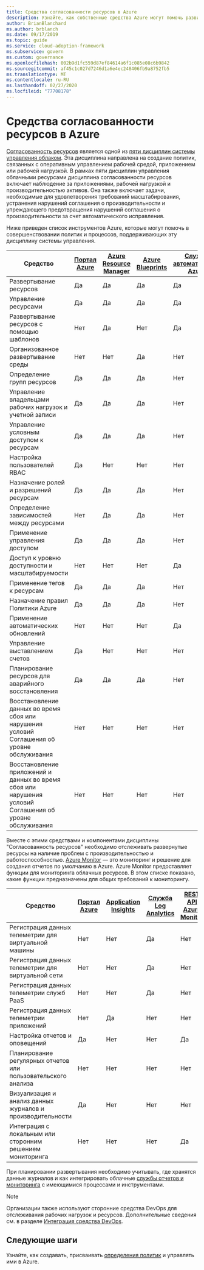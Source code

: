 ```yaml
---
title: Средства согласованности ресурсов в Azure
description: Узнайте, как собственные средства Azure могут помочь развитым политикам и процессам, которые поддерживают дисциплину управления согласованностью ресурсов.
author: BrianBlanchard
ms.author: brblanch
ms.date: 09/17/2019
ms.topic: guide
ms.service: cloud-adoption-framework
ms.subservice: govern
ms.custom: governance
ms.openlocfilehash: 002b9d1fc559d87ef84614a6f1c085e08c6b9842
ms.sourcegitcommit: af45c1c027d7246d1a6e4ec248406fb9a8752fb5
ms.translationtype: MT
ms.contentlocale: ru-RU
ms.lasthandoff: 02/27/2020
ms.locfileid: "77708178"
---
```

# <a name="resource-consistency-tools-in-azure"></a>Средства согласованности ресурсов в Azure

[Согласованность ресурсов](./index.md) является одной из [пяти дисциплин системы управления облаком](../governance-disciplines.md). Эта дисциплина направлена на создание политик, связанных с оперативным управлением рабочей средой, приложением или рабочей нагрузкой. В рамках пяти дисциплин управления облачными ресурсами дисциплина согласованности ресурсов включает наблюдение за приложениями, рабочей нагрузкой и производительностью активов. Она также включает задачи, необходимые для удовлетворения требований масштабирования, устранения нарушений соглашения о производительности и упреждающего предотвращения нарушений соглашения о производительности за счет автоматического исправления.

Ниже приведен список инструментов Azure, которые могут помочь в совершенствовании политик и процессов, поддерживающих эту дисциплину системы управления.

| Средство | [Портал Azure](https://azure.microsoft.com/features/azure-portal)  | [Azure Resource Manager](https://docs.microsoft.com/azure/azure-resource-manager/resource-group-overview)  | [Azure Blueprints](https://docs.microsoft.com/azure/governance/blueprints/overview) | [Служба автоматизации Azure](https://docs.microsoft.com/azure/automation/automation-intro) | [Azure AD](https://docs.microsoft.com/azure/active-directory/fundamentals/active-directory-whatis) | [Azure Backup](https://docs.microsoft.com/azure/backup/backup-introduction-to-azure-backup) | [Azure Site Recovery](https://docs.microsoft.com/azure/site-recovery/site-recovery-overview) |
|---------|---------|---------|---------|---------|---------|---------|---------|
| Развертывание ресурсов                             | Да | Да | Да | Да | Нет  | Нет | Нет |
| Управление ресурсами                             | Да | Да | Да | Да | Нет  | Нет | Нет |
| Развертывание ресурсов с помощью шаблонов             | Нет  | Да | Нет  | Да | Нет  | Нет | Нет |
| Организованное развертывание среды          | Нет  | Нет  | Да | Нет  | Нет  | Нет | Нет |
| Определение групп ресурсов                       | Да | Да | Да | Нет  | Нет  | Нет | Нет |
| Управление владельцами рабочих нагрузок и учетной записи           | Да | Да | Да | Нет  | Нет  | Нет | Нет |
| Управление условным доступом к ресурсам       | Да | Да | Да | Нет  | Нет  | Нет | Нет |
| Настройка пользователей RBAC                         | Да | Нет  | Нет  | Нет  | Да | Нет | Нет |
| Назначение ролей и разрешений ресурсам | Да | Да | Да | Нет  | Да | Нет | Нет |
| Определение зависимостей между ресурсами        | Нет  | Да | Да | Нет  | Нет  | Нет | Нет |
| Применение управления доступом                         | Да | Да | Да | Нет  | Да | Нет | Нет |
| Доступ к уровню доступности и масштабируемости          | Нет  | Нет  | Нет  | Да | Нет  | Нет | Нет |
| Применение тегов к ресурсам                      | Да | Да | Да | Нет  | Нет  | Нет | Нет |
| Назначение правил Политики Azure                    | Да | Да | Да | Нет  | Нет  | Нет | Нет |
| Применение автоматических обновлений                  | Нет  | Нет  | Нет  | Да | Нет  | Нет | Нет |
| Управление выставлением счетов                               | Да | Нет  | Нет  | Нет  | Нет  | Нет | Нет |
| Планирование ресурсов для аварийного восстановления         | Да | Да | Да | Нет  | Нет  | Да | Да |
|Восстановление данных во время сбоя или нарушения условий Соглашения об уровне обслуживания     | Нет | Нет  | Нет  | Нет  | Нет  | Да | Да |
|Восстановление приложений и данных во время сбоя или нарушения условий Соглашения об уровне обслуживания     | Нет | Нет  | Нет  | Нет  | Нет  | Да | Да |

Вместе с этими средствами и компонентами дисциплины "Согласованность ресурсов" необходимо отслеживать развернутые ресурсы на наличие проблем с производительностью и работоспособностью. [Azure Monitor](https://docs.microsoft.com/azure/azure-monitor/overview) — это мониторинг и решение для создания отчетов по умолчанию в Azure. Azure Monitor предоставляет функции для мониторинга облачных ресурсов. В этом списке показано, какие функции предназначены для общих требований к мониторингу.

| Средство | [Портал Azure](https://azure.microsoft.com/features/azure-portal) | [Application Insights](https://docs.microsoft.com/azure/application-insights/app-insights-overview) | [Служба Log Analytics](https://docs.microsoft.com/azure/azure-monitor/log-query/log-query-overview) | [REST API Azure Monitor](https://docs.microsoft.com/rest/api/monitor) |
|----------------------------------------------------|--------------|----------------------|---------------|------------------------|
| Регистрация данных телеметрии для виртуальной машины                 | Нет           | Нет                   | Да           | Нет                     |
| Регистрация данных телеметрии для виртуальной сети              | Нет           | Нет                   | Да           | Нет                     |
| Регистрация данных телеметрии служб PaaS                   | Нет           | Нет                   | Да           | Нет                     |
| Регистрация данных телеметрии приложений                     | Нет           | Да                  | Нет            | Нет                     |
| Настройка отчетов и оповещений                       | Да          | Нет                   | Нет            | Да                    |
| Планирование регулярных отчетов или пользовательского анализа        | Нет           | Нет                   | Нет            | Нет                     |
| Визуализация и анализ данных журналов и производительности     | Да          | Нет                   | Нет            | Нет                     |
| Интеграция с локальным или сторонним решением мониторинга     | Нет           | Нет                   | Нет            | Да                    |

При планировании развертывания необходимо учитывать, где хранятся данные журналов и как интегрировать облачные [службы отчетов и мониторинга](../../decision-guides/logging-and-reporting/index.md) с имеющимися процессами и инструментами.

> [!NOTE]
> Организации также используют сторонние средства DevOps для отслеживания рабочих нагрузок и ресурсов. Дополнительные сведения см. в разделе [Интеграция средства DevOps](https://azure.microsoft.com/products/devops-tool-integrations).

## <a name="next-steps"></a>Следующие шаги

Узнайте, как создавать, присваивать [определения политик](https://docs.microsoft.com/azure/governance/policy) и управлять ими в Azure.
